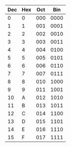 | Dec | Hex | Oct | Bin  |
| --- | --- | --- | ---- |
| 0   | 0   | 000 | 0000 |
| 1   | 1   | 001 | 0001 |
| 2   | 2   | 002 | 0010 |
| 3   | 3   | 003 | 0011 |
| 4   | 4   | 004 | 0100 |
| 5   | 5   | 005 | 0101 |
| 6   | 6   | 006 | 0110 |
| 7   | 7   | 007 | 0111 |
| 8   | 8   | 010 | 1000 |
| 9   | 9   | 011 | 1001 |
| 10  | A   | 012 | 1010 |
| 11  | B   | 013 | 1011 |
| 12  | C   | 014 | 1100 |
| 13  | D   | 015 | 1101 |
| 14  | E   | 016 | 1110 |
| 15  | F   | 017 | 1111 |
